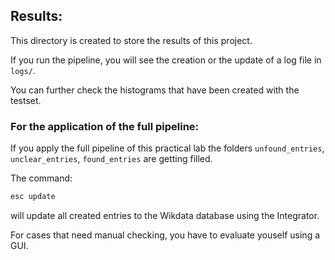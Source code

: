 ## Results:

This directory is created to store the results of this project.

If you run the pipeline, you will see the creation or the update of a log file in `logs/`.

You can further check the histograms that have been created with the testset.

### For the application of the full pipeline:

If you apply the full pipeline of this practical lab the folders `unfound_entries`, `unclear_entries`, `found_entries` are getting filled.

The command:
```bash
esc update
```
will update all created entries to the Wikdata database using the Integrator.

For cases that need manual checking, you have to evaluate youself using a GUI.
